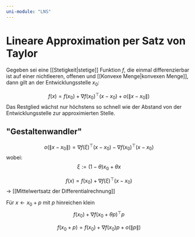 ```yaml
---
uni-module: "LNS"
---
```


# Lineare Approximation per Satz von Taylor

Gegeben sei eine [[Stetigkeit|stetige]] Funktion $f$, die einmal differenzierbar ist auf einer nichtleeren, offenen und [[Konvexe Menge|konvexen Menge]], dann gilt an der Entwicklungsstelle $x_0$:

$$f(x)=f\left(x_{0}\right)+\nabla f\left(x_{0}\right)^{\top}\left(x-x_{0}\right)+o\left(\left\|x-x_{0}\right\|\right)$$
Das Restglied wächst nur höchstens so schnell wie der Abstand von der Entwicklungsstelle zur approximierten Stelle.

## "Gestaltenwandler"

$$o\left(\left\|x-x_{0}\right\|\right)=\nabla f(\xi)^{\top}\left(x-x_{0}\right)-\nabla f\left(x_{0}\right)^{\top}\left(x-x_{0}\right)$$
wobei:
$$\xi:=(1-\theta) x_{0}+\theta x$$

$$f(x)=f\left(x_{0}\right)+\nabla f(\xi)^{\top}\left(x-x_{0}\right)$$
→ [[Mittelwertsatz der Differentialrechnung]]

Für $x\leftarrow x_0+p$ mit $p$ hinreichen klein
$$f\left(x_{0}\right)+\nabla f\left(x_{0}+\theta p\right)^{\top} p$$

$$f\left(x_{0}+p\right)=f\left(x_{0}\right)+\nabla f\left(x_{0}\right) p+o(\|p\|)$$
